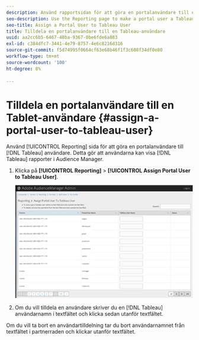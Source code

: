 ```yaml
---
description: Använd rapportsidan för att göra en portalanvändare till en Tablet-användare. Detta gör att användare kan visa rapporter i tabellformat i Audience Manager.
seo-description: Use the Reporting page to make a portal user a Tableau user. This lets users view Tableau reports in Audience Manager.
seo-title: Assign a Portal User to Tableau User
title: Tilldela en portalanvändare till en Tableau-användare
uuid: aa2cc6b5-6467-48ba-9367-0be6fde6a883
exl-id: c384dfc7-3441-4e79-8757-4e6c8216d316
source-git-commit: f5d74995f0664cf63e68b46f1f3c608f34df0e80
workflow-type: tm+mt
source-wordcount: '100'
ht-degree: 8%

---
```


# Tilldela en portalanvändare till en Tablet-användare {#assign-a-portal-user-to-tableau-user}

<!-- t_tabeau.xml -->

Använd [!UICONTROL Reporting] sida för att göra en portalanvändare till [!DNL Tableau] användare. Detta gör att användarna kan visa [!DNL Tableau] rapporter i Audience Manager.

1. Klicka på **[!UICONTROL Reporting]** > **[!UICONTROL Assign Portal User to Tableau User]**.

   ![](assets/tableau.png)

1. Om du vill tilldela en användare skriver du en [!DNL Tableau] användarnamn i textfältet och klicka sedan utanför textfältet.

Om du vill ta bort en användartilldelning tar du bort användarnamnet från textfältet i partnerraden och klickar utanför textfältet.
